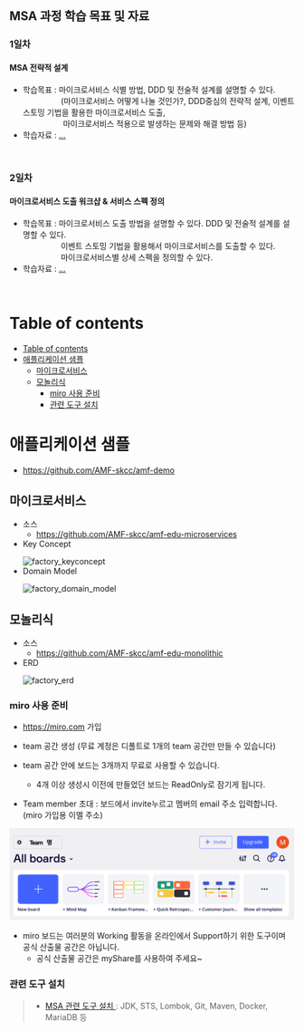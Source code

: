 
## MSA 과정 학습 목표 및 자료 
### 1일차 
#### MSA 전략적 설계
- 학습목표 : 마이크로서비스 식별 방법, DDD 및 전술적 설계를 설명할 수 있다.<br>
  &nbsp;&nbsp;&nbsp;&nbsp;&nbsp;&nbsp;&nbsp;&nbsp;&nbsp;&nbsp;&nbsp;&nbsp;&nbsp;&nbsp;&nbsp;&nbsp;&nbsp;(마이크로서비스 어떻게 나눌 것인가?, DDD중심의 전략적 설계, 이벤트 스토밍 기법을 활용한 마이크로서비스 도출,<br> 
  &nbsp;&nbsp;&nbsp;&nbsp;&nbsp;&nbsp;&nbsp;&nbsp;&nbsp;&nbsp;&nbsp;&nbsp;&nbsp;&nbsp;&nbsp;&nbsp;&nbsp;&nbsp;마이크로서비스 적용으로 발생하는 문제와 해결 방법 등)
- 학습자료 : [...](...)
<br>   


### 2일차 
#### 마이크로서비스 도출 워크샵 & 서비스 스펙 정의
- 학습목표 : 마이크로서비스 도출 방법을 설명할 수 있다. DDD 및 전술적 설계를 설명할 수 있다.<br>
  &nbsp;&nbsp;&nbsp;&nbsp;&nbsp;&nbsp;&nbsp;&nbsp;&nbsp;&nbsp;&nbsp;&nbsp;&nbsp;&nbsp;&nbsp;&nbsp;&nbsp;이벤트 스토밍 기법을 활용해서 마이크로서비스를 도출할 수 있다.<br>
  &nbsp;&nbsp;&nbsp;&nbsp;&nbsp;&nbsp;&nbsp;&nbsp;&nbsp;&nbsp;&nbsp;&nbsp;&nbsp;&nbsp;&nbsp;&nbsp;&nbsp;마이크로서비스별 상세 스펙을 정의할 수 있다.
- 학습자료 : [...](...)
<br>   


# Table of contents
- [Table of contents](#table-of-contents)
- [애플리케이션 샘플](#애플리케이션-샘플)
  - [마이크로서비스](#마이크로서비스)
  - [모놀리식](#모놀리식)
    - [miro 사용 준비](#miro-사용-준비)
    - [관련 도구 설치](#관련-도구-설치)

# 애플리케이션 샘플
- https://github.com/AMF-skcc/amf-demo


## 마이크로서비스
- 소스
  - https://github.com/AMF-skcc/amf-edu-microservices
- Key Concept</p>
  ![factory_keyconcept](https://user-images.githubusercontent.com/62231786/113655776-687aa280-96d5-11eb-9847-e72e21c0ee8a.png)
- Domain Model</p>
  ![factory_domain_model](https://user-images.githubusercontent.com/62231786/113655774-67497580-96d5-11eb-81b5-593f7a23d18e.png)

## 모놀리식
- 소스
  - https://github.com/AMF-skcc/amf-edu-monolithic
- ERD</p>
  ![factory_erd](https://user-images.githubusercontent.com/62231786/113655775-687aa280-96d5-11eb-9439-293685fbc2a6.png)

### miro 사용 준비
- https://miro.com 가입
- team 공간 생성 (무료 계정은 디폴트로 1개의 team 공간만 만들 수 있습니다) 
- team 공간 안에 보드는 3개까지 무료로 사용할 수 있습니다. 
  - 4개 이상 생성시 이전에 만들었던 보드는 ReadOnly로 잠기게 됩니다.  

- Team member 초대 : 보드에서 invite누르고 멤버의 email 주소 입력합니다. (miro 가입용 이멜 주소)
  
![](/images/miro-board-creation.png)

- miro 보드는 여러분의 Working 활동을 온라인에서 Support하기 위한 도구이며 공식 산출물 공간은 아닙니다.
  - 공식 산출물 공간은 myShare를 사용하여 주세요~

### 관련 도구 설치
> - [ MSA 관련 도구 설치 ](https://github.com/AMF-skcc/AMF2022/blob/main/msa/MSA_install.md#...) : JDK, STS, Lombok, Git, Maven, Docker, MariaDB 등
